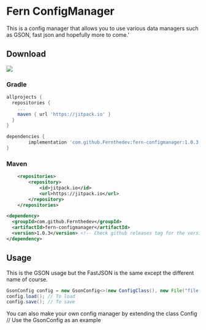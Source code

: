 # Fern ConfigManager
This is a config manager that allows you to use various data managers such as GSON, fast json and hopefully more to come.'

## Download
[![](https://jitpack.io/v/Fernthedev/fern-configmanager.svg)](https://jitpack.io/#Fernthedev/fern-configmanager)
### Gradle
```gradle
allprojects {
  repositories {
    ...
    maven { url 'https://jitpack.io' }
  }
}
```
```gradle
dependencies {
        implementation 'com.github.Fernthedev:fern-configmanager:1.0.3' // Check github releases tag for the version.
}
```

### Maven
```xml
	<repositories>
		<repository>
		    <id>jitpack.io</id>
		    <url>https://jitpack.io</url>
		</repository>
	</repositories>
  ```
  ```xml
  <dependency>
    <groupId>com.github.Fernthedev</groupId>
    <artifactId>fern-configmanager</artifactId>
    <version>1.0.3</version> <!-- Check github releases tag for the version. -->
</dependency>
  ```
## Usage
This is the GSON usage but the FastJSON is the same except the different name of course.
```java
GsonConfig config = new GsonConfig<>(new ConfigClass(), new File("file.anyextension"); // Calls load() on constructor. If file doesn't exist on load(), it calls save();
config.load(); // To load
config.save(); // To save
```
You can also make your own config manager by extending the class Config<T> // Use the GsonConfig<T> as an example
